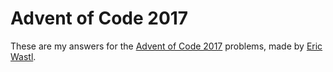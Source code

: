 
# Advent of Code 2017

These are my answers for the [Advent of Code 2017](https://adventofcode.com/2017/) problems, made by [Eric Wastl](http://was.tl/).
